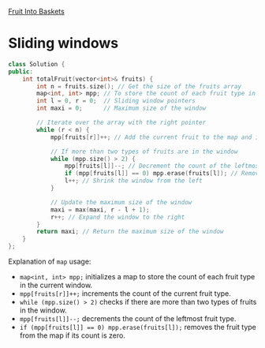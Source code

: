 [ Fruit Into Baskets](https://leetcode.com/problems/fruit-into-baskets/description/)

# Sliding windows

```c++
class Solution {
public:
    int totalFruit(vector<int>& fruits) {
        int n = fruits.size(); // Get the size of the fruits array
        map<int, int> mpp; // To store the count of each fruit type in the window
        int l = 0, r = 0;  // Sliding window pointers
        int maxi = 0;      // Maximum size of the window

        // Iterate over the array with the right pointer
        while (r < n) {
            mpp[fruits[r]]++; // Add the current fruit to the map and increment its count

            // If more than two types of fruits are in the window
            while (mpp.size() > 2) {
                mpp[fruits[l]]--; // Decrement the count of the leftmost fruit
                if (mpp[fruits[l]] == 0) mpp.erase(fruits[l]); // Remove the fruit type from the map if its count is zero
                l++; // Shrink the window from the left
            }

            // Update the maximum size of the window
            maxi = max(maxi, r - l + 1);
            r++; // Expand the window to the right
        }
        return maxi; // Return the maximum size of the window
    }
};
```

Explanation of `map` usage:
- `map<int, int> mpp;` initializes a map to store the count of each fruit type in the current window.
- `mpp[fruits[r]]++;` increments the count of the current fruit type.
- `while (mpp.size() > 2)` checks if there are more than two types of fruits in the window.
- `mpp[fruits[l]]--;` decrements the count of the leftmost fruit type.
- `if (mpp[fruits[l]] == 0) mpp.erase(fruits[l]);` removes the fruit type from the map if its count is zero.